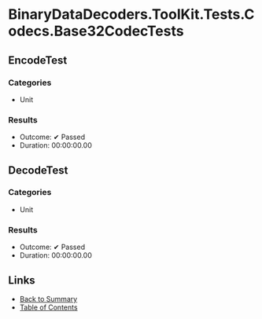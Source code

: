 # BinaryDataDecoders.ToolKit.Tests.Codecs.Base32CodecTests

## EncodeTest

### Categories

* Unit

### Results

* Outcome: ✔ Passed
* Duration: 00:00:00.00

## DecodeTest

### Categories

* Unit

### Results

* Outcome: ✔ Passed
* Duration: 00:00:00.00

## Links

* [Back to Summary](../Summary.md)
* [Table of Contents](../../TOC.md)
